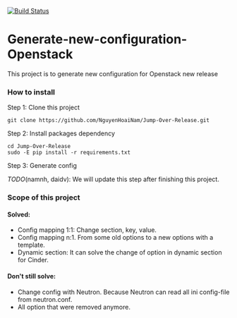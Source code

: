 [![Build Status](https://travis-ci.org/NguyenHoaiNam/Jump-Over-Release.svg?branch=master)](https://travis-ci.org/NguyenHoaiNam/Jump-Over-Release)
# Generate-new-configuration-Openstack
This project is to generate new configuration for Openstack new release

### How to install

Step 1: Clone this project

```
git clone https://github.com/NguyenHoaiNam/Jump-Over-Release.git
```

Step 2: Install packages dependency

```
cd Jump-Over-Release
sudo -E pip install -r requirements.txt
```

Step 3: Generate config

*TODO*(namnh, daidv): We will update this step after finishing this project.


### Scope of this project

#### Solved:

- Config mapping 1:1: Change section, key, value.
- Config mapping n:1. From some old options to a new options with a template.
- Dynamic section: It can solve the change of option in dynamic section for Cinder.

#### Don't still solve:
- Change config with Neutron. Because Neutron can read all ini config-file from neutron.conf.
- All option that were removed anymore.